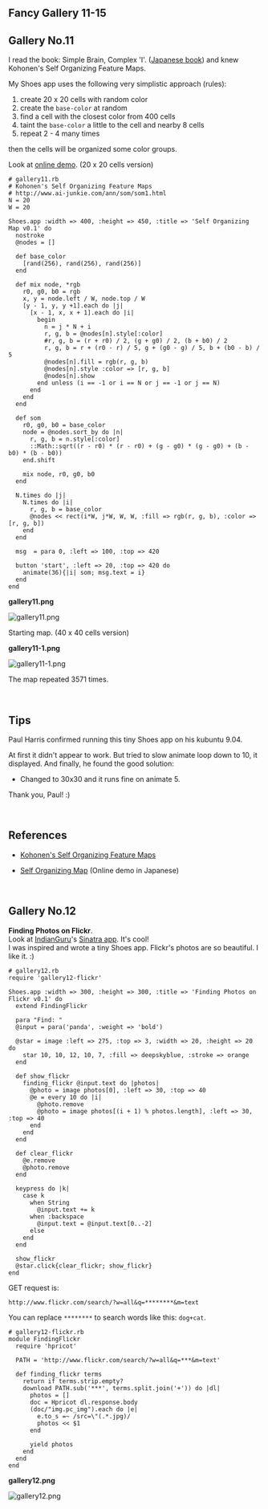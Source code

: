 Fancy Gallery 11-15
-------------------

Gallery No.11
-------------

I read the book: Simple Brain, Complex 'I'. ([Japanese book](http://www.asahipress.com/brain/)) and knew Kohonen's Self Organizing Feature Maps.

My Shoes app uses the following very simplistic approach (rules):

1. create 20 x 20 cells with random color
2. create the `base-color` at random
3. find a cell with the closest color from 400 cells
4. taint the `base-color` a little to the cell and nearby 8 cells
5. repeat 2 - 4 many times

then the cells will be organized some color groups.

Look at [online demo](http://www.rin-shun.com/rubylearning/shoes/self_organizing_map.swf.html). (20 x 20 cells version)

	# gallery11.rb
	# Kohonen's Self Organizing Feature Maps
	# http://www.ai-junkie.com/ann/som/som1.html
	N = 20
	W = 20
	
	Shoes.app :width => 400, :height => 450, :title => 'Self Organizing Map v0.1' do
	  nostroke
	  @nodes = []
	  
	  def base_color
	    [rand(256), rand(256), rand(256)]
	  end
	  
	  def mix node, *rgb
	    r0, g0, b0 = rgb
	    x, y = node.left / W, node.top / W
	    [y - 1, y, y +1].each do |j|
	      [x - 1, x, x + 1].each do |i|
	        begin
	          n = j * N + i
	          r, g, b = @nodes[n].style[:color]
	          #r, g, b = (r + r0) / 2, (g + g0) / 2, (b + b0) / 2
	          r, g, b = r + (r0 - r) / 5, g + (g0 - g) / 5, b + (b0 - b) / 5
	          @nodes[n].fill = rgb(r, g, b)
	          @nodes[n].style :color => [r, g, b]
	          @nodes[n].show
	        end unless (i == -1 or i == N or j == -1 or j == N)
	      end
	    end
	  end
	  
	  def som
	    r0, g0, b0 = base_color
	    node = @nodes.sort_by do |n|
	      r, g, b = n.style[:color]
	      ::Math::sqrt((r - r0) * (r - r0) + (g - g0) * (g - g0) + (b - b0) * (b - b0))
	    end.shift
	    
	    mix node, r0, g0, b0
	  end
	  
	  N.times do |j|
	    N.times do |i|
	      r, g, b = base_color
	      @nodes << rect(i*W, j*W, W, W, :fill => rgb(r, g, b), :color => [r, g, b])
	    end
	  end
	  
	  msg  = para 0, :left => 100, :top => 420
	  
	  button 'start', :left => 20, :top => 420 do
	    animate(36){|i| som; msg.text = i}
	  end
	end

**gallery11.png**

![gallery11.png](http://github.com/ashbb/shoes_tutorial_html/raw/master/images/gallery11.png)

Starting map. (40 x 40 cells version)

**gallery11-1.png**

![gallery11-1.png](http://github.com/ashbb/shoes_tutorial_html/raw/master/images/gallery11-1.png)

The map repeated 3571 times.

<br>

Tips
----
Paul Harris confirmed running this tiny Shoes app on his kubuntu 9.04.

At first it didn't appear to work. But tried to slow animate loop down to 10, it displayed. And finally, he found the good solution:

- Changed to 30x30 and it runs fine on animate 5.

Thank you, Paul! :)

<br>

References
----------

- [Kohonen's Self Organizing Feature Maps](http://www.ai-junkie.com/ann/som/som1.html)

- [Self Organizing Map](http://www.asahipress.com/brain/map/map.html) (Online demo in Japanese)


<br>

Gallery No.12
-------------

<b>Finding Photos on Flickr</b>.   
Look at [IndianGuru](http://twitter.com/IndianGuru)'s [Sinatra app](http://vivid-flower-63.heroku.com/). It's cool!   
I was inspired and wrote a tiny Shoes app. Flickr's photos are so beautiful. I like it. :)

	# gallery12.rb
	require 'gallery12-flickr'
	
	Shoes.app :width => 300, :height => 300, :title => 'Finding Photos on Flickr v0.1' do
	  extend FindingFlickr
	  
	  para "Find: "
	  @input = para('panda', :weight => 'bold')
	  
	  @star = image :left => 275, :top => 3, :width => 20, :height => 20 do
	    star 10, 10, 12, 10, 7, :fill => deepskyblue, :stroke => orange
	  end
	  
	  def show_flickr
	    finding_flickr @input.text do |photos|
	      @photo = image photos[0], :left => 30, :top => 40
	      @e = every 10 do |i|
	        @photo.remove
	        @photo = image photos[(i + 1) % photos.length], :left => 30, :top => 40
	      end
	    end
	  end
	  
	  def clear_flickr
	    @e.remove
	    @photo.remove
	  end
	  
	  keypress do |k|
	    case k
	      when String
	        @input.text += k
	      when :backspace
	        @input.text = @input.text[0..-2]
	      else
	    end
	  end
	  
	  show_flickr
	  @star.click{clear_flickr; show_flickr}
	end
	
	

GET request is:

	http://www.flickr.com/search/?w=all&q=********&m=text

You can replace `********` to search words like this: `dog+cat`.

	# gallery12-flickr.rb
	module FindingFlickr
	  require 'hpricot'
	  
	  PATH = 'http://www.flickr.com/search/?w=all&q=***&m=text'
	
	  def finding_flickr terms
	    return if terms.strip.empty?
	    download PATH.sub('***', terms.split.join('+')) do |dl|
	      photos = []
	      doc = Hpricot dl.response.body
	      (doc/"img.pc_img").each do |e|
	        e.to_s =~ /src=\"(.*.jpg)/
	        photos << $1
	      end
	
	      yield photos
	    end
	  end  
	end

**gallery12.png**

![gallery12.png](http://github.com/ashbb/shoes_tutorial_html/raw/master/images/gallery12.png)




